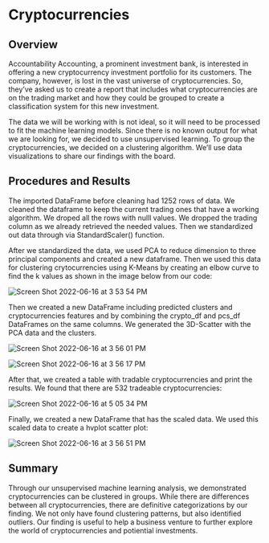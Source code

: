 # Cryptocurrencies
## Overview
Accountability Accounting, a prominent investment bank, is interested in offering a new cryptocurrency investment portfolio for its customers. The company, however, is lost in the vast universe of cryptocurrencies. So, they’ve asked us to create a report that includes what cryptocurrencies are on the trading market and how they could be grouped to create a classification system for this new investment.

The data we will be working with is not ideal, so it will need to be processed to fit the machine learning models. Since there is no known output for what we are looking for, we decided to use unsupervised learning. To group the cryptocurrencies, we decided on a clustering algorithm. We’ll use data visualizations to share our findings with the board.

## Procedures and Results
The imported DataFrame before cleaning had 1252 rows of data.  We cleaned the dataframe to keep the current trading ones that have a working algorithm. We droped all the rows with nulll values. We dropped the trading column as we already retrieved the needed values. Then we standardized out data through via StandardScaler() function.  

After we standardized the data, we used PCA to reduce dimension to three principal components and created a new dataframe.  Then we used this data for clustering crytocurrencies using K-Means by creating an elbow curve to find the k values as shown in the image below from our code:

![Screen Shot 2022-06-16 at 3 53 54 PM](https://user-images.githubusercontent.com/98566486/174162864-ec65e8f1-b73a-42a2-b3db-10d723647def.png)

Then we created a new DataFrame including predicted clusters and cryptocurrencies features and by combining the crypto_df and pcs_df DataFrames on the same columns. We generated the 3D-Scatter with the PCA data and the clusters.

![Screen Shot 2022-06-16 at 3 56 01 PM](https://user-images.githubusercontent.com/98566486/174163170-b5df03af-9590-4cf8-a490-5dbf5fc22fa9.png)

![Screen Shot 2022-06-16 at 3 56 17 PM](https://user-images.githubusercontent.com/98566486/174163298-e1e5505e-6a25-46cf-8d0a-0d9dd2082ba6.png)


After that, we created a table with tradable cryptocurrencies and print the results.  We found that there are 532 tradeable cryptocurrencies:

![Screen Shot 2022-06-16 at 5 05 34 PM](https://user-images.githubusercontent.com/98566486/174163558-485e9a14-c7e6-4ab9-a103-d51ccdab73f9.png)

Finally, we created a new DataFrame that has the scaled data.  We used this scaled data to create a hvplot scatter plot:

![Screen Shot 2022-06-16 at 3 56 51 PM](https://user-images.githubusercontent.com/98566486/174163913-e325816c-3eae-4e54-a948-1f5ba8c35cb9.png)

## Summary

Through our unsupervised machine learning analysis, we demonstrated cryptocurrencies can be clustered in groups. While there are differences between all cryptocurrencies, there are definitive categorizations by our finding. We not only have found clustering patterns, but also identified outliers. Our finding is useful to help a business venture to further explore the world of cryptocurrencies and potiential investments. 
